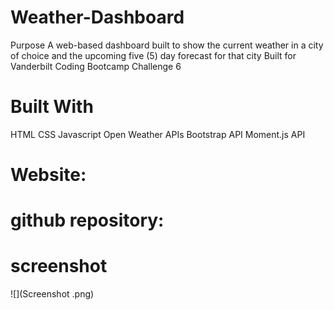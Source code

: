 # Weather-Dashboard

Purpose
A web-based dashboard built to show the current weather in a city of choice and the upcoming five (5) day forecast for that city Built for Vanderbilt Coding Bootcamp Challenge 6



# Built With
HTML
CSS
Javascript
Open Weather APIs
Bootstrap API
Moment.js API
# Website:
# github repository:
# screenshot
![](Screenshot .png)

